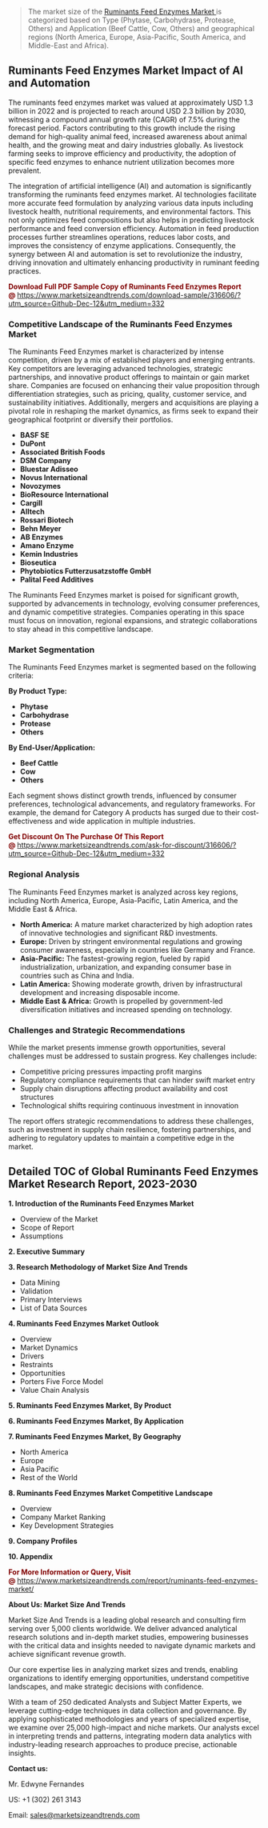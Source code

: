 <blockquote><p>The market size of the <a href="https://www.marketsizeandtrends.com/download-sample/316606/?utm_source=Github-Dec-12&amp;utm_medium=332" target="_blank">Ruminants Feed Enzymes Market </a>is categorized based on Type (Phytase, Carbohydrase, Protease, Others) and Application (Beef Cattle, Cow, Others) and geographical regions (North America, Europe, Asia-Pacific, South America, and Middle-East and Africa).</p></blockquote><p><h2>Ruminants Feed Enzymes Market Impact of AI and Automation</h2><p>The ruminants feed enzymes market was valued at approximately USD 1.3 billion in 2022 and is projected to reach around USD 2.3 billion by 2030, witnessing a compound annual growth rate (CAGR) of 7.5% during the forecast period. Factors contributing to this growth include the rising demand for high-quality animal feed, increased awareness about animal health, and the growing meat and dairy industries globally. As livestock farming seeks to improve efficiency and productivity, the adoption of specific feed enzymes to enhance nutrient utilization becomes more prevalent.</p><p>The integration of artificial intelligence (AI) and automation is significantly transforming the ruminants feed enzymes market. AI technologies facilitate more accurate feed formulation by analyzing various data inputs including livestock health, nutritional requirements, and environmental factors. This not only optimizes feed compositions but also helps in predicting livestock performance and feed conversion efficiency. Automation in feed production processes further streamlines operations, reduces labor costs, and improves the consistency of enzyme applications. Consequently, the synergy between AI and automation is set to revolutionize the industry, driving innovation and ultimately enhancing productivity in ruminant feeding practices.</p></p><p><strong><span style="color: #800000;">Download Full PDF Sample Copy of Ruminants Feed Enzymes Report @</span>&nbsp;</strong><a href="https://www.marketsizeandtrends.com/download-sample/316606/?utm_source=Github-Dec-12&amp;utm_medium=332">https://www.marketsizeandtrends.com/download-sample/316606/?utm_source=Github-Dec-12&amp;utm_medium=332</a></p><h3>Competitive Landscape of the Ruminants Feed Enzymes Market</h3><p>The Ruminants Feed Enzymes market is characterized by intense competition, driven by a mix of established players and emerging entrants. Key competitors are leveraging advanced technologies, strategic partnerships, and innovative product offerings to maintain or gain market share. Companies are focused on enhancing their value proposition through differentiation strategies, such as pricing, quality, customer service, and sustainability initiatives. Additionally, mergers and acquisitions are playing a pivotal role in reshaping the market dynamics, as firms seek to expand their geographical footprint or diversify their portfolios.</p><p><strong><p><ul><li>BASF SE </li><li> DuPont </li><li> Associated British Foods </li><li> DSM Company </li><li> Bluestar Adisseo </li><li> Novus International </li><li> Novozymes </li><li> BioResource International </li><li> Cargill </li><li> Alltech </li><li> Rossari Biotech </li><li> Behn Meyer </li><li> AB Enzymes </li><li> Amano Enzyme </li><li> Kemin Industries </li><li> Bioseutica </li><li> Phytobiotics Futterzusatzstoffe GmbH </li><li> Palital Feed Additives</p></li></ul></p></strong></p><p>The Ruminants Feed Enzymes market is poised for significant growth, supported by advancements in technology, evolving consumer preferences, and dynamic competitive strategies. Companies operating in this space must focus on innovation, regional expansions, and strategic collaborations to stay ahead in this competitive landscape.</p><h3>Market Segmentation</h3><p>The Ruminants Feed Enzymes market is segmented based on the following criteria:</p><p><strong>By Product Type:</strong></p><p><strong><p><ul><li>Phytase </li><li> Carbohydrase </li><li> Protease </li><li> Others</p></li></ul></p></strong></p><p><strong>By End-User/Application:</strong></p><p><strong><p><ul><li>Beef Cattle </li><li> Cow </li><li> Others</p></li></ul></p></strong></p><p>Each segment shows distinct growth trends, influenced by consumer preferences, technological advancements, and regulatory frameworks. For example, the demand for Category A products has surged due to their cost-effectiveness and wide application in multiple industries.</p><p><strong><span style="color: #800000;">Get Discount On The Purchase Of This Report @&nbsp;</span></strong><a href="https://www.marketsizeandtrends.com/ask-for-discount/316606/?utm_source=Github-Dec-12&amp;utm_medium=332">https://www.marketsizeandtrends.com/ask-for-discount/316606/?utm_source=Github-Dec-12&amp;utm_medium=332</a></p><h3>Regional Analysis</h3><p>The Ruminants Feed Enzymes market is analyzed across key regions, including North America, Europe, Asia-Pacific, Latin America, and the Middle East &amp; Africa.</p><ul><li><strong>North America:</strong> A mature market characterized by high adoption rates of innovative technologies and significant R&amp;D investments.</li><li><strong>Europe:</strong> Driven by stringent environmental regulations and growing consumer awareness, especially in countries like Germany and France.</li><li><strong>Asia-Pacific:</strong> The fastest-growing region, fueled by rapid industrialization, urbanization, and expanding consumer base in countries such as China and India.</li><li><strong>Latin America:</strong> Showing moderate growth, driven by infrastructural development and increasing disposable income.</li><li><strong>Middle East &amp; Africa:</strong> Growth is propelled by government-led diversification initiatives and increased spending on technology.</li></ul><h3>Challenges and Strategic Recommendations</h3><p>While the market presents immense growth opportunities, several challenges must be addressed to sustain progress. Key challenges include:</p><ul><li>Competitive pricing pressures impacting profit margins</li><li>Regulatory compliance requirements that can hinder swift market entry</li><li>Supply chain disruptions affecting product availability and cost structures</li><li>Technological shifts requiring continuous investment in innovation</li></ul><p>The report offers strategic recommendations to address these challenges, such as investment in supply chain resilience, fostering partnerships, and adhering to regulatory updates to maintain a competitive edge in the market.</p><h2>Detailed TOC of Global Ruminants Feed Enzymes Market Research Report, 2023-2030</h2><p><strong>1. Introduction of the Ruminants Feed Enzymes Market</strong></p><ul><li>Overview of the Market</li><li>Scope of Report</li><li>Assumptions&nbsp;</li></ul><p><strong>2. Executive Summary</strong></p><p><strong>3. Research Methodology of <strong>Market Size And Trends</strong></strong></p><ul><li>Data Mining</li><li>Validation</li><li>Primary Interviews</li><li>List of Data Sources&nbsp;</li></ul><p><strong>4. Ruminants Feed Enzymes Market Outlook</strong></p><ul><li>Overview</li><li>Market Dynamics</li><li>Drivers</li><li>Restraints</li><li>Opportunities</li><li>Porters Five Force Model</li><li>Value Chain Analysis&nbsp;</li></ul><p><strong>5. Ruminants Feed Enzymes Market, By Product</strong></p><p><strong>6. Ruminants Feed Enzymes Market, By Application</strong></p><p><strong>7. Ruminants Feed Enzymes Market, By Geography</strong></p><ul><li>North America</li><li>Europe</li><li>Asia Pacific</li><li>Rest of the World&nbsp;</li></ul><p><strong>8. Ruminants Feed Enzymes Market Competitive Landscape</strong></p><ul><li>Overview</li><li>Company Market Ranking</li><li>Key Development Strategies&nbsp;</li></ul><p><strong>9. Company Profiles</strong></p><p><strong>10. Appendix</strong></p><p><strong><span style="color: #800000;">For More Information or Query, Visit @&nbsp;</span></strong><a href="https://www.marketsizeandtrends.com/report/ruminants-feed-enzymes-market/">https://www.marketsizeandtrends.com/report/ruminants-feed-enzymes-market/</a></p><p></p><p><strong>About Us:&nbsp;Market Size And Trends</strong></p><p>Market Size And Trends&nbsp;is a leading global research and consulting firm serving over 5,000 clients worldwide. We deliver advanced analytical research solutions and in-depth market studies, empowering businesses with the critical data and insights needed to navigate dynamic markets and achieve significant revenue growth.</p><p>Our core expertise lies in analyzing market sizes and trends, enabling organizations to identify emerging opportunities, understand competitive landscapes, and make strategic decisions with confidence.</p><p>With a team of 250 dedicated Analysts and Subject Matter Experts, we leverage cutting-edge techniques in data collection and governance. By applying sophisticated methodologies and years of specialized expertise, we examine over 25,000 high-impact and niche markets. Our analysts excel in interpreting trends and patterns, integrating modern data analytics with industry-leading research approaches to produce precise, actionable insights.</p><p><strong>Contact us:</strong></p><p>Mr. Edwyne Fernandes</p><p>US: +1 (302) 261 3143</p><p>Email: <a href="mailto:sales@marketsizeandtrends.com">sales@marketsizeandtrends.com</a>&nbsp;</p>
